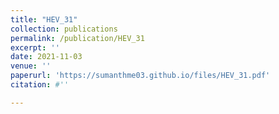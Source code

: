 ```yaml
---
title: "HEV_31"
collection: publications
permalink: /publication/HEV_31
excerpt: ''
date: 2021-11-03
venue: ''
paperurl: 'https://sumanthme03.github.io/files/HEV_31.pdf'
citation: #''

---
```


[Download paper here]: (https://sumanthme03.github.io/files/HEV_31.pdf)






